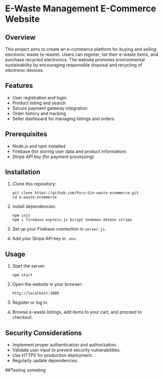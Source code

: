 # E-Waste Management E-Commerce Website

## Overview
This project aims to create an e-commerce platform for buying and selling electronic waste (e-waste). Users can register, list their e-waste items, and purchase recycled electronics. The website promotes environmental sustainability by encouraging responsible disposal and recycling of electronic devices.

## Features
- User registration and login
- Product listing and search
- Secure payment gateway integration
- Order history and tracking
- Seller dashboard for managing listings and orders

## Prerequisites
- Node.js and npm installed
- Firebase (for storing user data and product information)
- Stripe API key (for payment processing)

## Installation
1. Clone this repository:
   ```
   git clone https://github.com/Puru-G/e-waste-ecommerce.git
   cd e-waste-ecommerce
   ```

2. Install dependencies:
   ```
   npm init
   npm i firebase express.js bcrypt nodemon dotenv stripe
   ```

3. Set up your Firebase connection in `server.js`.

4. Add your Stripe API key in `.env`.

## Usage
1. Start the server:
   ```
   npm start
   ```

2. Open the website in your browser:
   ```
   http://localhost:3000
   ```

3. Register or log in.

4. Browse e-waste listings, add items to your cart, and proceed to checkout.

## Security Considerations
- Implement proper authentication and authorization.
- Validate user input to prevent security vulnerabilities.
- Use HTTPS for production deployment.
- Regularly update dependencies.


##Testing someting